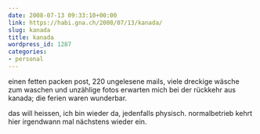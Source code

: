 ```yaml
---
date: 2008-07-13 09:33:10+00:00
link: https://habi.gna.ch/2008/07/13/kanada/
slug: kanada
title: kanada
wordpress_id: 1287
categories:
- personal
---
```


einen fetten packen post, 220 ungelesene mails, viele dreckige wäsche zum waschen und unzählige fotos erwarten mich bei der rückkehr aus kanada; die ferien waren wunderbar.




das will heissen, ich bin wieder da, jedenfalls physisch. normalbetrieb kehrt hier irgendwann mal nächstens wieder ein.



